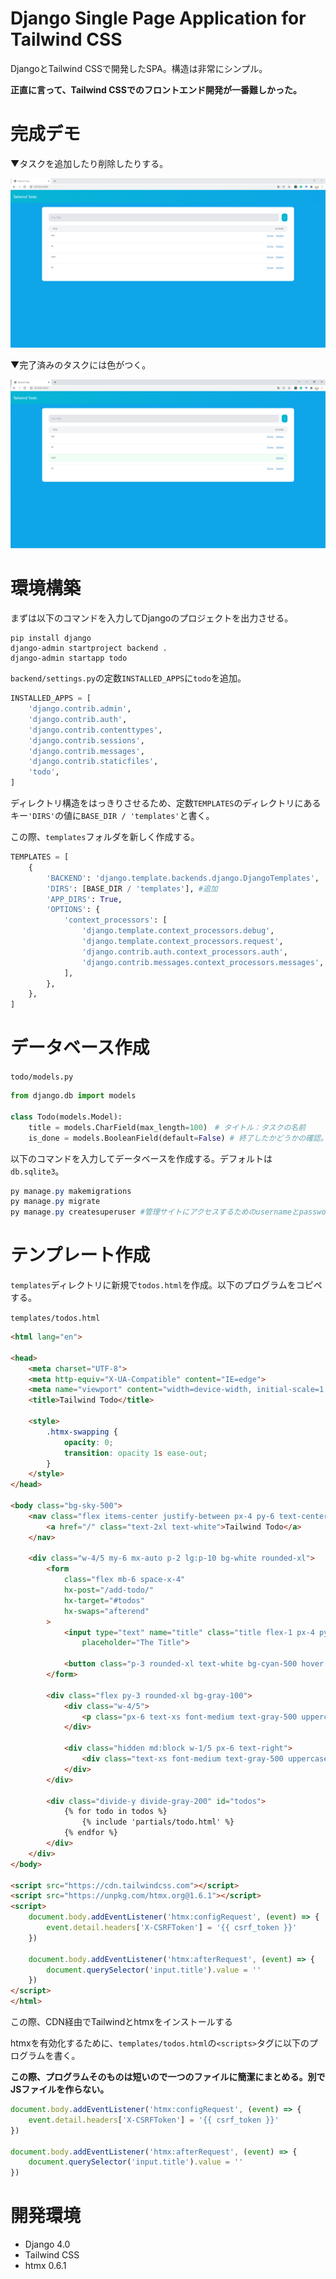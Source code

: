 # Django Single Page Application for Tailwind CSS

DjangoとTailwind CSSで開発したSPA。構造は非常にシンプル。

**正直に言って、Tailwind CSSでのフロントエンド開発が一番難しかった。**

# 完成デモ

▼タスクを追加したり削除したりする。

![](demo.png)

▼完了済みのタスクには色がつく。

![](demo2.png)


# 環境構築

まずは以下のコマンドを入力してDjangoのプロジェクトを出力させる。

```
pip install django
django-admin startproject backend .
django-admin startapp todo
```

`backend/settings.py`の定数`INSTALLED_APPS`に`todo`を追加。

```py
INSTALLED_APPS = [
    'django.contrib.admin',
    'django.contrib.auth',
    'django.contrib.contenttypes',
    'django.contrib.sessions',
    'django.contrib.messages',
    'django.contrib.staticfiles',
    'todo',
]
```

ディレクトリ構造をはっきりさせるため、定数`TEMPLATES`のディレクトリにあるキー`'DIRS'`の値に`BASE_DIR / 'templates'`と書く。

この際、`templates`フォルダを新しく作成する。


```py
TEMPLATES = [
    {
        'BACKEND': 'django.template.backends.django.DjangoTemplates',
        'DIRS': [BASE_DIR / 'templates'], #追加
        'APP_DIRS': True,
        'OPTIONS': {
            'context_processors': [
                'django.template.context_processors.debug',
                'django.template.context_processors.request',
                'django.contrib.auth.context_processors.auth',
                'django.contrib.messages.context_processors.messages',
            ],
        },
    },
]
```

# データベース作成

`todo/models.py`

```py
from django.db import models

class Todo(models.Model):
    title = models.CharField(max_length=100)　# タイトル：タスクの名前
    is_done = models.BooleanField(default=False) # 終了したかどうかの確認。二択になるのでTrueとFalseで表現する。
```

以下のコマンドを入力してデータベースを作成する。デフォルトは`db.sqlite3`。

```powershell
py manage.py makemigrations
py manage.py migrate
py manage.py createsuperuser #管理サイトにアクセスするためのusernameとpasswordを指定する
```

# テンプレート作成

`templates`ディレクトリに新規で`todos.html`を作成。以下のプログラムをコピペする。

`templates/todos.html`

```html
<html lang="en">

<head>
    <meta charset="UTF-8">
    <meta http-equiv="X-UA-Compatible" content="IE=edge">
    <meta name="viewport" content="width=device-width, initial-scale=1.0">
    <title>Tailwind Todo</title>

    <style>
        .htmx-swapping {
            opacity: 0;
            transition: opacity 1s ease-out;
        }
    </style>
</head>

<body class="bg-sky-500">
    <nav class="flex items-center justify-between px-4 py-6 text-center bg-gradient-to-r from-cyan-500 to-sky-500">
        <a href="/" class="text-2xl text-white">Tailwind Todo</a>
    </nav>

    <div class="w-4/5 my-6 mx-auto p-2 lg:p-10 bg-white rounded-xl">
        <form
            class="flex mb-6 space-x-4"
            hx-post="/add-todo/"
            hx-target="#todos"
            hx-swaps="afterend"
        >
            <input type="text" name="title" class="title flex-1 px-4 py-3 bg-gray-200 rounded-xl"
                placeholder="The Title">

            <button class="p-3 rounded-xl text-white bg-cyan-500 hover:bg-cyan-600">+</button>
        </form>

        <div class="flex py-3 rounded-xl bg-gray-100">
            <div class="w-4/5">
                <p class="px-6 text-xs font-medium text-gray-500 uppercase">Title</p>
            </div>

            <div class="hidden md:block w-1/5 px-6 text-right">
                <div class="text-xs font-medium text-gray-500 uppercase">Actions</div>
            </div>
        </div>

        <div class="divide-y divide-gray-200" id="todos">
            {% for todo in todos %}
                {% include 'partials/todo.html' %}
            {% endfor %}
        </div>
    </div>
</body>

<script src="https://cdn.tailwindcss.com"></script>
<script src="https://unpkg.com/htmx.org@1.6.1"></script>
<script>
    document.body.addEventListener('htmx:configRequest', (event) => {
        event.detail.headers['X-CSRFToken'] = '{{ csrf_token }}'
    })

    document.body.addEventListener('htmx:afterRequest', (event) => {
        document.querySelector('input.title').value = ''
    })
</script>
</html>
```

この際、CDN経由でTailwindとhtmxをインストールする

htmxを有効化するために、`templates/todos.html`の`<scripts>`タグに以下のプログラムを書く。

**この際、プログラムそのものは短いので一つのファイルに簡潔にまとめる。別でJSファイルを作らない。**

```js
document.body.addEventListener('htmx:configRequest', (event) => {
    event.detail.headers['X-CSRFToken'] = '{{ csrf_token }}'
})

document.body.addEventListener('htmx:afterRequest', (event) => {
    document.querySelector('input.title').value = ''
})
```

# 開発環境

* Django 4.0
* Tailwind CSS
* htmx 0.6.1